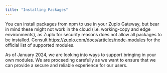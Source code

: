 ```yaml
---
title: "Installing Packages"
---
```


You can install packages from npm to use in your Zuplo Gateway, but bear in mind
these might not work in the cloud (i.e. working-copy and edge environments), as
Zuplo for security reasons does not allow all packages to be installed. Consult
https://zuplo.com/docs/articles/node-modules for the official list of supported
modules.

As of January 2024, we are looking into ways to support bringing in your own
modules. We are proceeding carefully as we want to ensure that we can provide a
secure and reliable experience for our users.
